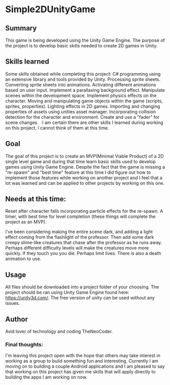# Simple2DUnityGame

## Summary
This game is being developed using the Unity Game Engine. The purpose of the project is to develop basic skills needed to create 2D games in Unity. 

## Skills learned
Some skills obtained while completing this project:
  C# programming using an extensive library and tools provided by Unity.
  Processing sprite sheets.
  Converting sprite sheets into animations.
  Activating different animations based on user input.
  Implement a parallaxing background effect.
  Manipulate scenes within the development space.
  Implement physics effects on the character.
  Moving and manipulating game objects within the game (scripts, sprites, properties).
  Lighting effects in 2D games.
  Importing and changing properties of assets using unities asset manager.
  Incorporating collision detection for the character and environment.
  Create and use a "fader" for scene changes.
  
  I am certain there are other skills I learned during working on this project, I cannot think of them at this time.
  
## Goal
The goal of this project is to create an MVP(Minimal Viable Product) of a 2D single level game and during that time 
learn basic skills used to develop games using Unity Game Engine. Despite the fact that the game is missing a "re-spawn" and "best time" feature at this time I did figure out how to implement those features while working on another project and I feel that a lot was learned and can be applied to other projects by working on this one. 

## Needs at this time:
Reset after character falls incorporating particle effects for the re-spawn. 
A timer, with best time for level completion (these things will complete the project as an MVP). 

I've been considering making the entire scene dark, and adding a light effect coming from the flashlight of the professor. Then add some dark creepy slime-like creatures that chase after the professor as he runs away. Perhaps different difficulty levels will make the creatures move more quickly. If they touch you you die. Perhaps limit lives. There is also a death animation to use. 

## Usage
All files should be downloaded into a project folder of your choosing. The project should be ran using Unity Game Engine found here: https://unity3d.com/. The free version of unity can be used without any issues. 

## Author
Avid lover of technology and coding TheNeoCoder. 


### Final thoughts:
I'm leaving this project open with the hope that others may take interest in working as a group to build something fun and interesting. Currently I am moving on to building a couple Android applications and I am pleased to say that working on this project has given me skills that will apply directly to building the apps I am working on now.
